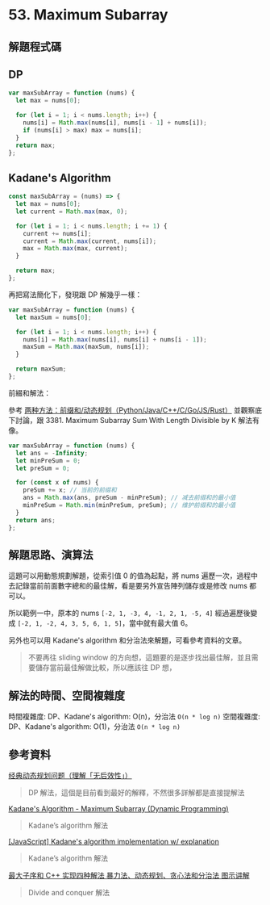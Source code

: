 # 53. Maximum Subarray

## 解題程式碼

## DP

```javascript
var maxSubArray = function (nums) {
  let max = nums[0];

  for (let i = 1; i < nums.length; i++) {
    nums[i] = Math.max(nums[i], nums[i - 1] + nums[i]);
    if (nums[i] > max) max = nums[i];
  }
  return max;
};
```

## Kadane's Algorithm

```javascript
const maxSubArray = (nums) => {
  let max = nums[0];
  let current = Math.max(max, 0);

  for (let i = 1; i < nums.length; i += 1) {
    current += nums[i];
    current = Math.max(current, nums[i]);
    max = Math.max(max, current);
  }

  return max;
};
```

再把寫法簡化下，發現跟 DP 解幾乎一樣：

```javascript
var maxSubArray = function (nums) {
  let maxSum = nums[0];

  for (let i = 1; i < nums.length; i++) {
    nums[i] = Math.max(nums[i], nums[i] + nums[i - 1]);
    maxSum = Math.max(maxSum, nums[i]);
  }

  return maxSum;
};
```

前綴和解法：

參考 [两种方法：前缀和/动态规划（Python/Java/C++/C/Go/JS/Rust）](https://leetcode.cn/problems/maximum-subarray/solutions/2533977/qian-zhui-he-zuo-fa-ben-zhi-shi-mai-mai-abu71/) 並觀察底下討論，跟 3381. Maximum Subarray Sum With Length Divisible by K 解法有像。

```javascript
var maxSubArray = function (nums) {
  let ans = -Infinity;
  let minPreSum = 0;
  let preSum = 0;

  for (const x of nums) {
    preSum += x; // 当前的前缀和
    ans = Math.max(ans, preSum - minPreSum); // 减去前缀和的最小值
    minPreSum = Math.min(minPreSum, preSum); // 维护前缀和的最小值
  }
  return ans;
};
```

## 解題思路、演算法

這題可以用動態規劃解題，從索引值 0 的值為起點，將 nums 遍歷一次，過程中去記錄當前前面數字總和的最佳解，看是要另外宣告陣列儲存或是修改 nums 都可以。

所以範例一中，原本的 nums `[-2, 1, -3, 4, -1, 2, 1, -5, 4]` 經過遍歷後變成 `[-2, 1, -2, 4, 3, 5, 6, 1, 5]`，當中就有最大值 6。

另外也可以用 Kadane's algorithm 和分治法來解題，可看參考資料的文章。

> 不要再往 sliding window 的方向想，這題要的是逐步找出最佳解，並且需要儲存當前最佳解做比較，所以應該往 DP 想，

## 解法的時間、空間複雜度

時間複雜度: DP、Kadane's algorithm: O(n)，分治法 `O(n * log n)`
空間複雜度: DP、Kadane's algorithm: O(1)，分治法 `O(n * log n)`

## 參考資料

[经典动态规划问题（理解「无后效性」）](https://leetcode.cn/problems/maximum-subarray/solutions/9058/dong-tai-gui-hua-fen-zhi-fa-python-dai-ma-java-dai/)

> DP 解法，這個是目前看到最好的解釋，不然很多詳解都是直接提解法

[Kadane's Algorithm - Maximum Subarray (Dynamic Programming)](https://youtu.be/tmakGVOGV3A)

> Kadane’s algorithm 解法

[[JavaScript] Kadane's algorithm implementation w/ explanation](https://leetcode.com/problems/maximum-subarray/solutions/562928/javascript-kadane-s-algorithm-implementation-w-explanation/?envType=study-plan-v2&envId=top-interview-150)

> Kadane’s algorithm 解法

[最大子序和 C++ 实现四种解法 暴力法、动态规划、贪心法和分治法 图示讲解](https://leetcode.cn/problems/maximum-subarray/solutions/42428/zui-da-zi-xu-he-cshi-xian-si-chong-jie-fa-bao-li-f/)

> Divide and conquer 解法
